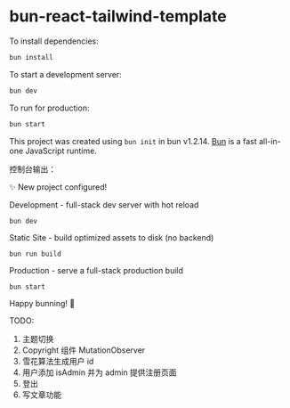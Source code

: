# bun-react-tailwind-template

To install dependencies:

```bash
bun install
```

To start a development server:

```bash
bun dev
```

To run for production:

```bash
bun start
```

This project was created using `bun init` in bun v1.2.14. [Bun](https://bun.sh) is a fast all-in-one JavaScript runtime.

控制台输出：

✨ New project configured!

Development - full-stack dev server with hot reload

    bun dev

Static Site - build optimized assets to disk (no backend)

    bun run build

Production - serve a full-stack production build

    bun start

Happy bunning! 🐇

TODO:

1. 主题切换
2. Copyright 组件 MutationObserver
3. 雪花算法生成用户 id
4. 用户添加 isAdmin 并为 admin 提供注册页面
5. 登出
6. 写文章功能
